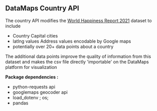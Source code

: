 ## DataMaps Country API

The country API modifies the [World Happiness Report 2021](https://www.kaggle.com/ajaypalsinghlo/world-happiness-report-2021) dataset to include
- Country Capital cities
- latlng values Address values encodable by Google maps
- potentially over 20+ data points about a country 

The additional data points improve the quality of information from this dataset and makes the csv file directly 'importable' on the DataMaps platform for visualization

**Package dependencies :**
- python-requests api
- googlemaps geocoder api
- load_dotenv ; os;
- pandas
